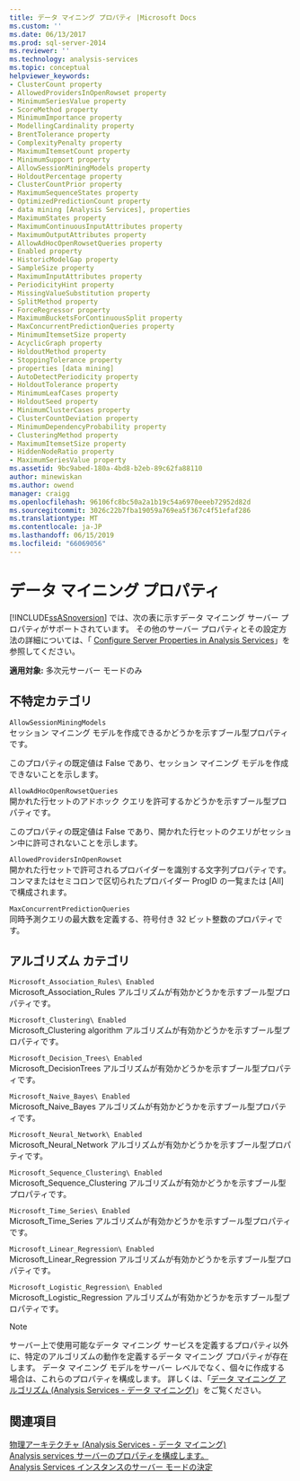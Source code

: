 ```yaml
---
title: データ マイニング プロパティ |Microsoft Docs
ms.custom: ''
ms.date: 06/13/2017
ms.prod: sql-server-2014
ms.reviewer: ''
ms.technology: analysis-services
ms.topic: conceptual
helpviewer_keywords:
- ClusterCount property
- AllowedProvidersInOpenRowset property
- MinimumSeriesValue property
- ScoreMethod property
- MinimumImportance property
- ModellingCardinality property
- BrentTolerance property
- ComplexityPenalty property
- MaximumItemsetCount property
- MinimumSupport property
- AllowSessionMiningModels property
- HoldoutPercentage property
- ClusterCountPrior property
- MaximumSequenceStates property
- OptimizedPredictionCount property
- data mining [Analysis Services], properties
- MaximumStates property
- MaximumContinuousInputAttributes property
- MaximumOutputAttributes property
- AllowAdHocOpenRowsetQueries property
- Enabled property
- HistoricModelGap property
- SampleSize property
- MaximumInputAttributes property
- PeriodicityHint property
- MissingValueSubstitution property
- SplitMethod property
- ForceRegressor property
- MaximumBucketsForContinuousSplit property
- MaxConcurrentPredictionQueries property
- MinimumItemsetSize property
- AcyclicGraph property
- HoldoutMethod property
- StoppingTolerance property
- properties [data mining]
- AutoDetectPeriodicity property
- HoldoutTolerance property
- MinimumLeafCases property
- HoldoutSeed property
- MinimumClusterCases property
- ClusterCountDeviation property
- MinimumDependencyProbability property
- ClusteringMethod property
- MaximumItemsetSize property
- HiddenNodeRatio property
- MaximumSeriesValue property
ms.assetid: 9bc9abed-180a-4bd8-b2eb-89c62fa88110
author: minewiskan
ms.author: owend
manager: craigg
ms.openlocfilehash: 96106fc8bc50a2a1b19c54a6970eeeb72952d82d
ms.sourcegitcommit: 3026c22b7fba19059a769ea5f367c4f51efaf286
ms.translationtype: MT
ms.contentlocale: ja-JP
ms.lasthandoff: 06/15/2019
ms.locfileid: "66069056"
---
```

# <a name="data-mining-properties"></a>データ マイニング プロパティ
  [!INCLUDE[ssASnoversion](../../includes/ssasnoversion-md.md)] では、次の表に示すデータ マイニング サーバー プロパティがサポートされています。 その他のサーバー プロパティとその設定方法の詳細については、「 [Configure Server Properties in Analysis Services](server-properties-in-analysis-services.md)」を参照してください。  
  
 **適用対象:** 多次元サーバー モードのみ  
  
## <a name="non-specific-category"></a>不特定カテゴリ  
 `AllowSessionMiningModels`  
 セッション マイニング モデルを作成できるかどうかを示すブール型プロパティです。  
  
 このプロパティの既定値は False であり、セッション マイニング モデルを作成できないことを示します。  
  
 `AllowAdHocOpenRowsetQueries`  
 開かれた行セットのアドホック クエリを許可するかどうかを示すブール型プロパティです。  
  
 このプロパティの既定値は False であり、開かれた行セットのクエリがセッション中に許可されないことを示します。  
  
 `AllowedProvidersInOpenRowset`  
 開かれた行セットで許可されるプロバイダーを識別する文字列プロパティです。コンマまたはセミコロンで区切られたプロバイダー ProgID の一覧または [All] で構成されます。  
  
 `MaxConcurrentPredictionQueries`  
 同時予測クエリの最大数を定義する、符号付き 32 ビット整数のプロパティです。  
  
## <a name="algorithms-category"></a>アルゴリズム カテゴリ  
 `Microsoft_Association_Rules\ Enabled`  
 Microsoft_Association_Rules アルゴリズムが有効かどうかを示すブール型プロパティです。  
  
 `Microsoft_Clustering\ Enabled`  
 Microsoft_Clustering algorithm アルゴリズムが有効かどうかを示すブール型プロパティです。  
  
 `Microsoft_Decision_Trees\ Enabled`  
 Microsoft_DecisionTrees アルゴリズムが有効かどうかを示すブール型プロパティです。  
  
 `Microsoft_Naive_Bayes\ Enabled`  
 Microsoft_Naive_Bayes アルゴリズムが有効かどうかを示すブール型プロパティです。  
  
 `Microsoft_Neural_Network\ Enabled`  
 Microsoft_Neural_Network アルゴリズムが有効かどうかを示すブール型プロパティです。  
  
 `Microsoft_Sequence_Clustering\ Enabled`  
 Microsoft_Sequence_Clustering アルゴリズムが有効かどうかを示すブール型プロパティです。  
  
 `Microsoft_Time_Series\ Enabled`  
 Microsoft_Time_Series アルゴリズムが有効かどうかを示すブール型プロパティです。  
  
 `Microsoft_Linear_Regression\ Enabled`  
 Microsoft_Linear_Regression アルゴリズムが有効かどうかを示すブール型プロパティです。  
  
 `Microsoft_Logistic_Regression\ Enabled`  
 Microsoft_Logistic_Regression アルゴリズムが有効かどうかを示すブール型プロパティです。  
  
> [!NOTE]  
>  サーバー上で使用可能なデータ マイニング サービスを定義するプロパティ以外に、特定のアルゴリズムの動作を定義するデータ マイニング プロパティが存在します。 データ マイニング モデルをサーバー レベルでなく、個々に作成する場合は、これらのプロパティを構成します。 詳しくは、「[データ マイニング アルゴリズム &#40;Analysis Services - データ マイニング&#41;](../data-mining/data-mining-algorithms-analysis-services-data-mining.md)」をご覧ください。  
  
## <a name="see-also"></a>関連項目  
 [物理アーキテクチャ &#40;Analysis Services - データ マイニング&#41;](../data-mining/physical-architecture-analysis-services-data-mining.md)   
 [Analysis services サーバーのプロパティを構成します。](server-properties-in-analysis-services.md)   
 [Analysis Services インスタンスのサーバー モードの決定](../instances/determine-the-server-mode-of-an-analysis-services-instance.md)  
  
  
